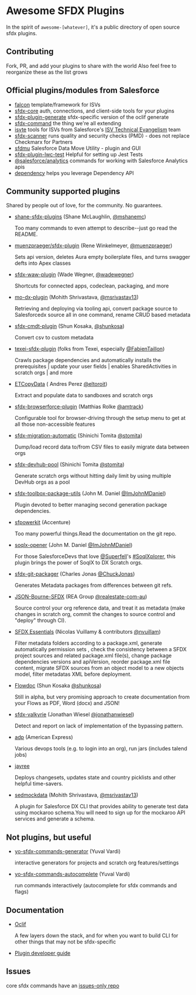 # Awesome SFDX Plugins

In the spirit of `awesome-[whatever]`, it's a public directory of open source sfdx plugins.

## Contributing

Fork, PR, and add your plugins to share with the world
Also feel free to reorganize these as the list grows

## Official plugins/modules from Salesforce

- [falcon](https://github.com/sfdx-isv/sfdx-falcon) template/framework for ISVs
- [sfdx-core](https://github.com/forcedotcom/sfdx-core) auth, connections, and client-side tools for your plugins
- [sfdx-plugin-generate](https://github.com/forcedotcom/sfdx-plugin-generate) sfdx-specific version of the oclif generate
- [sfdx-command](https://github.com/forcedotcom/cli-packages) the thing we're all extending
- [isvte](https://github.com/forcedotcom/isvte-sfdx-plugin) tools for ISVs from Salesforce's [ISV Technical Evangelism](https://medium.com/inside-the-salesforce-ecosystem/build-better-apps-for-your-customers-with-this-new-dx-plug-in-4877fa0fc305) team
- [sfdx-scanner](https://github.com/forcedotcom/sfdx-scanner) runs quality and security checks (PMD) - does not replace Checkmarx for Partners
- [sfdmu](https://github.com/forcedotcom/SFDX-Data-Move-Utility) Salesforce Data Move Utility - plugin and GUI
- [sfdx-plugin-lwc-test](https://github.com/salesforce/sfdx-plugin-lwc-test) Helpful for setting up Jest Tests
- [@salesforce/analytics](https://sfdc.co/adx_cli_help) commands for working with Salesforce Analytics apis
- [dependency](https://github.com/forcedotcom/dependencies-cli) helps you leverage Dependency API

## Community supported plugins

Shared by people out of love, for the community. No guarantees.

- [shane-sfdx-plugins](https://github.com/mshanemc/shane-sfdx-plugins) (Shane McLaughlin, [@mshanemc](https://github.com/mshanemc))

  Too many commands to even attempt to describe--just go read the README.

- [muenzpraeger/sfdx-plugin](https://github.com/muenzpraeger/sfdx-plugin) (Rene Winkelmeyer, [@muenzpraeger](https://github.com/muenzpraeger))

  Sets api version, deletes Aura empty boilerplate files, and turns swagger defts into Apex classes

- [sfdx-waw-plugin](https://github.com/wadewegner/sfdx-waw-plugin) (Wade Wegner, [@wadewegner](https://github.com/wadewegner))

  Shortcuts for connected apps, codeclean, packaging, and more

- [mo-dx-plugin](https://github.com/msrivastav13/mo-dx-plugin) (Mohith Shrivastava, [@msrivastav13](https://github.com/msrivastav13))

  Retrieving and deploying via tooling api, convert package source to Salesforcedx source all in one command, rename CRUD based metadata

- [sfdx-cmdt-plugin](https://github.com/shunkosa/sfdx-cmdt-plugin) (Shun Kosaka, [@shunkosa](https://github.com/shunkosa))

  Convert csv to custom metadata

- [texei-sfdx-plugin](https://github.com/texei/texei-sfdx-plugin) (folks from Texei, especially [@FabienTaillon](https://github.com/FabienTaillon))

  Crawls package dependencies and automatically installs the prerequisites | update your user fields | enables SharedActivities in scratch orgs | and more

- [ETCopyData](https://github.com/eltoroit/ETCopyData) ( Andres Perez [@eltoroit](https://github.com/eltoroit))

  Extract and populate data to sandboxes and scratch orgs

- [sfdx-browserforce-plugin](https://github.com/amtrack/sfdx-browserforce-plugin) (Matthias Rolke [@amtrack](https://github.com/amtrack))

  Configurable tool for browser-driving through the setup menu to get at all those non-accessible features

- [sfdx-migration-automatic](https://github.com/stomita/sfdx-migration-automatic) (Shinichi Tomita [@stomita](https://github.com/stomita))

  Dump/load record data to/from CSV files to easily migrate data between orgs

- [sfdx-devhub-pool](https://github.com/stomita/sfdx-devhub-pool) (Shinichi Tomita [@stomita](https://github.com/stomita))

  Generate scratch orgs without hitting daily limit by using multiple DevHub orgs as a pool

- [sfdx-toolbox-package-utils](https://github.com/ImJohnMDaniel/sfdx-toolbox-package-utils) (John M. Daniel [@ImJohnMDaniel](https://github.com/ImJohnMDaniel))

  Plugin devoted to better managing second generation package dependencies.  

- [sfpowerkit](https://github.com/Accenture/sfpowerkit) (Accenture)

  Too many powerful things.Read the documentation on the git repo.

- [soqlx-opener](https://github.com/ImJohnMDaniel/soqlx-opener) (John M. Daniel [@ImJohnMDaniel](https://github.com/ImJohnMDaniel))

  For those SalesforceDevs that love [@Superfell](https://github.com/Superfell)'s [#SoqlXplorer](https://github.com/superfell/SoqlX), this plugin brings the power of SoqlX to DX Scratch orgs.

- [sfdx-git-packager](https://github.com/ChuckJonas/sfdx-git-packager) (Charles Jonas [@ChuckJonas](https://github.com/ChuckJonas))

  Generates Metadata packages from differences between git refs.

- [JSON-Bourne-SFDX](https://github.com/realestate-com-au/json-bourne-sfdx-cli) (REA Group [@realestate-com-au](https://github.com/realestate-com-au))

  Source control your org reference data, and treat it as metadata (make changes in scratch org, commit the changes to source control and "deploy" through CI).

- [SFDX Essentials](https://github.com/nvuillam/sfdx-essentials) (Nicolas Vuillamy & contributors [@nvuillam](https://github.com/nvuillam))

  Filter metadata folders according to a package.xml, generate automatically permission sets , check the consistency between a SFDX project sources and related package.xml file(s), change package dependencies versions and apiVersion, reorder package.xml file content, migrate SFDX sources from an object model to a new objects model, filter metadatas XML before deployment.

- [Flowdoc](https://github.com/shunkosa/sfdx-flowdoc-plugin) (Shun Kosaka [@shunkosa](https://github.com/shunkosa))

  Still in alpha, but very promising approach to create documentation from your Flows as PDF, Word (docx) and JSON! 

- [sfdx-valkyrie](https://github.com/jonathanwiesel/sfdx-valkyrie) (Jonathan Wiesel [@jonathanwiesel](https://github.com/jonathanwiesel))

  Detect and report on lack of implementation of the bypassing pattern.

- [adp](https://github.com/americanexpress/sfdx-cli-plugin) (American Express)
  
  Various devops tools (e.g. to login into an org), run jars (includes talend jobs) 

- [jayree](https://github.com/jayree/sfdx-jayree-plugin) 

  Deploys changesets, updates state and country picklists and other helpful time-savers. 

- [sedmockdata](https://github.com/msrivastav13/testdata) (Mohith Shrivastava, [@msrivastav13](https://github.com/msrivastav13))

  A plugin for Salesforce DX CLI that provides ability to generate test data using mockaroo schema.You will need to sign up for the mockaroo API services and generate a schema.

## Not plugins, but useful

- [yo-sfdx-commands-generator](https://github.com/vyuvalv/yo-sfdx-commands-generator) (Yuval Vardi) [](https://github.com/vyuvalv)

  interactive generators for projects and scratch org features/settings

- [yo-sfdx-commands-autocomplete](https://github.com/vyuvalv/yo-sfdx-commands-autocomplete) (Yuval Vardi) [](https://github.com/vyuvalv)

  run commands interactively (autocomplete for sfdx commands and flags)

## Documentation

- [Oclif](https://oclif.io/)

  A few layers down the stack, and for when you want to build CLI for other things that may not be sfdx-specific

- [Plugin developer guide](https://developer.salesforce.com/docs/atlas.en-us.sfdx_cli_plugins.meta/sfdx_cli_plugins/cli_plugins_architecture_sf_cli.htm)

## Issues

core sfdx commands have an [issues-only repo](https://github.com/forcedotcom/cli)
